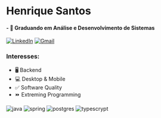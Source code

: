 # Henrique Santos 

#### - 📜 Graduando em Análise e Desenvolvimento de Sistemas

[![LinkedIn](https://img.shields.io/badge/LinkedIn-0077B5?style=for-the-badge&logo=linkedin&logoColor=white)](https://www.linkedin.com/in/h-b-santos-1758351a3/) 
[![Gmail](https://img.shields.io/badge/Gmail-D14836?style=for-the-badge&logo=gmail&logoColor=white
)](mailto:rickalmeida720@gmail.com)

### Interesses: 
- 🖥️ Backend  
- 💻 Desktop & Mobile    
- ✅ Software Quality
- ⏩ Extreming Programming

<div style="display: inline_block" </br>
<img align= "center" alt= "java" src= "https://img.shields.io/badge/Java-ED8B00?style=for-the-badge&logo=java&logoColor=white" />
<img align= "center" alt= "spring" src= "https://img.shields.io/badge/Spring-6DB33F?style=for-the-badge&logo=spring&logoColor=white" />
<img align= "center" alt= "postgres" src= "https://img.shields.io/badge/PostgreSQL-316192?style=for-the-badge&logo=postgresql&logoColor=white" />
<img align= "center" alt= "typescrypt" src= "https://img.shields.io/badge/TypeScript-007ACC?style=for-the-badge&logo=typescript&logoColor=white" />
